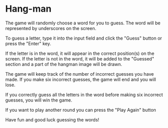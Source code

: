 # Hang-man

The game will randomly choose a word for you to guess. The word will be represented by underscores on the screen.

To guess a letter, type it into the input field and click the "Guess" button or press the "Enter" key.

If the letter is in the word, it will appear in the correct position(s) on the screen. If the letter is not in the word, it will be added to the "Guessed" section and a part of the hangman image will be drawn.

The game will keep track of the number of incorrect guesses you have made. If you make six incorrect guesses, the game will end and you will lose.

If you correctly guess all the letters in the word before making six incorrect guesses, you will win the game.

If you want to play another round you can press the "Play Again" button

Have fun and good luck guessing the words!